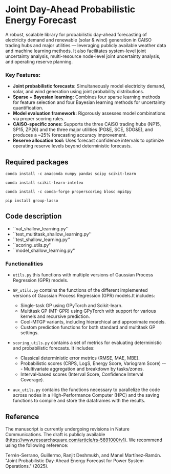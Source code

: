 # Joint Day-Ahead Probabilistic Energy Forecast

A robust, scalable library for probabilistic day-ahead forecasting of electricity demand and renewable (solar & wind) generation in CAISO trading hubs and major utilities — leveraging publicly available weather data and machine learning methods. It also facilitates system-level joint uncertainty analysis, multi-resource node-level joint uncertainty analysis, and operating reserve planning.

### Key Features:

* **Joint probabilistic forecasts:** Simultaneously model electricity demand, solar, and wind generation using joint probability distributions.
* **Sparse + Bayesian learning:** Combines four sparse learning methods for feature selection and four Bayesian learning methods for uncertainty quantification.
* **Model evaluation framework:** Rigorously assesses model combinations via proper scoring rules.
* **CAISO-specific zones:** Supports the three CAISO trading hubs (NP15, SP15, ZP26) and the three major utilities (PG&E, SCE, SDG&E), and produces a ~25% forecasting accuracy improvement.
* **Reserve allocation tool:** Uses forecast confidence intervals to optimize operating reserve levels beyond deterministic forecasts.

## Required packages

``conda install -c anaconda numpy pandas scipy scikit-learn`` 

``conda install scikit-learn-intelex``

``conda install -c conda-forge properscoring blosc mpi4py``

``pip install group-lasso``

## Code description



* ``val_shallow_learning.py''
* ``test_multitask_shallow_learning.py''
* ``test_shallow_learning.py''
* ``scoring_utils.py''
* ``model_shallow_learning.py''

### Functionalities

* ``utils.py`` this functions with multiple versions of Gaussian Process Regression (GPR) models.
* ``GP_utils.py`` contains the functions of the different implemented versions of Gaussian Process Regression (GPR) models.It includes:
  + Single-task GP using GPyTorch and Scikit-learn.
  + Multitask GP (MT-GPR) using GPyTorch with support for various kernels and recursive prediction.
  + Cool-MTGP variants, including hierarchical and approximate models.
  + Custom prediction functions for both standard and multitask GP settings.

* ``scoring_utils.py`` contains a set of metrics for evaluating deterministic and probabilistic forecasts. It includes:
  + Classical deterministic error metrics (RMSE, MAE, MBE).
  + Probabilistic scores (CRPS, LogS, Energy Score, Variogram Score) --- Multivariate aggregation and breakdown by tasks/zones.
  + Interval-based scores (Interval Score, Confidence Interval Coverage).
* ``aux_utils.py`` contains the functions necessary to parallelize the code across nodes in a High-Performance Computer (HPC) and the saving functions to compile and store the dataframes with the results.


## Reference

The manuscript is currently undergoing revisions in Nature Communications. The draft is publicly available (https://www.researchsquare.com/article/rs-5891000/v1). We recommend using the following reference:

Terrén-Serrano, Guillermo, Ranjit Deshmukh, and Manel Martínez-Ramón. "Joint Probabilistic Day-Ahead Energy Forecast for Power System Operations." (2025).

